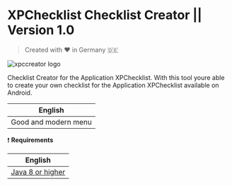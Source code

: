 # XPChecklist Checklist Creator || Version 1.0

> Created with :heart: in Germany :de:

![xpccreator logo](https://i.imgur.com/fBL5WBJ.jpg)

Checklist Creator for the Application XPChecklist. With this tool youre able to create your own checklist for the Application XPChecklist available on Android.

| English |
| --- | 
| Good and modern menu |

:exclamation: **Requirements**

| English |
| --- |
| [Java 8 or higher](https://java.com/de/download/) |
